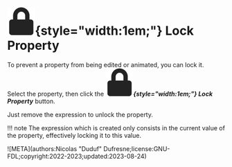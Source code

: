 # ![](../../../img/duik/icons/lock.svg){style="width:1em;"} Lock Property

To prevent a property from being edited or animated, you can lock it.  
Select the property, then click the ***![](../../../img/duik/icons/lock.svg){style="width:1em;"} Lock Property*** button.

Just remove the expression to unlock the property.

!!! note
    The expression which is created only consists in the current value of the property, effectively locking it to this value.


![META](authors:Nicolas "Duduf" Dufresne;license:GNU-FDL;copyright:2022-2023;updated:2023-08-24)
